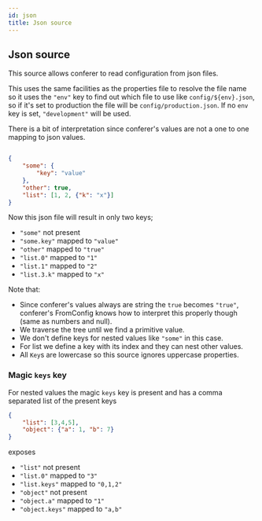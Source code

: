 ```yaml
---
id: json
title: Json source
---
```


## Json source

This source allows conferer to read configuration from json files.

This uses the same facilities as the properties file to resolve the file name so it uses the
`"env"` key to find out which file to use like `config/${env}.json`, so if it's set to
production the file will be `config/production.json`. If no `env` key is set,
`"development"` will be used.

There is a bit of interpretation since conferer's values are not a one to one mapping to 
json values.

```json

{
    "some": {
        "key": "value"
    },
    "other": true,
    "list": [1, 2, {"k": "x"}]
}
```

Now this json file will result in only two keys;

* `"some"` not present
* `"some.key"` mapped to `"value"`
* `"other"` mapped to `"true"`
* `"list.0"` mapped to `"1"`
* `"list.1"` mapped to `"2"`
* `"list.3.k"` mapped to `"x"`

Note that:

* Since conferer's values always are string the `true` becomes `"true"`, conferer's 
    FromConfig knows how to interpret this properly though (same as numbers and null).
* We traverse the tree until we find a primitive value.
* We don't define keys for nested values like `"some"` in this case.
* For list we define a key with its index and they can nest other values.
* All `Key`s are lowercase so this source ignores uppercase properties.


### Magic `keys` key

For nested values the magic `keys` key is present and has a comma separated list
of the present keys


```json
{
    "list": [3,4,5],
    "object": {"a": 1, "b": 7}
}
```

exposes

* `"list"` not present
* `"list.0"` mapped to `"3"`
* `"list.keys"` mapped to `"0,1,2"`
* `"object"` not present
* `"object.a"` mapped to `"1"`
* `"object.keys"` mapped to `"a,b"`
